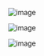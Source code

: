 ![image](https://github.com/phillipAKhoza/Android_Arch_Room_DB/assets/70771445/1cded376-c175-465a-9e72-548d9e6c74bf)

![image](https://github.com/phillipAKhoza/Android_Arch_Room_DB/assets/70771445/0fea637a-cb4e-4eea-9283-1ac45c8e87de)

![image](https://github.com/phillipAKhoza/Android_Arch_Room_DB/assets/70771445/7587fccf-e44a-4913-a196-751122be2362)
